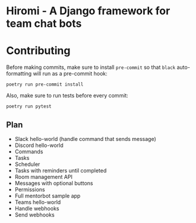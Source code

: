 # Hiromi - A Django framework for team chat bots

# Contributing

Before making commits, make sure to install `pre-commit` so that `black` auto-formatting will run as a pre-commit hook:

```
poetry run pre-commit install
```

Also, make sure to run tests before every commit:

```
poetry run pytest
```

## Plan

- Slack hello-world (handle command that sends message)
- Discord hello-world
- Commands
- Tasks
- Scheduler
- Tasks with reminders until completed
- Room management API
- Messages with optional buttons
- Permissions
- Full mentorbot sample app
- Teams hello-world
- Handle webhooks
- Send webhooks
